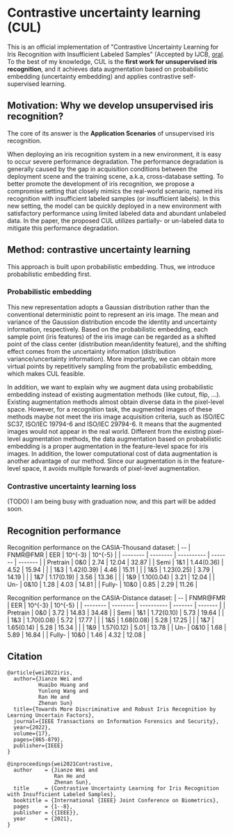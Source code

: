 # Contrastive uncertainty learning (CUL)

This is an official implementation of "Contrastive Uncertainty Learning for Iris Recognition with Insufficient Labeled Samples" (Accepted by IJCB, [oral](https://ieeexplore.ieee.org/abstract/document/9484388/).
To the best of my knowledge, CUL is the **first work for unsupervised iris recognition**, and it achieves data augmentation based on probabilistic embedding (uncertainty embedding) and applies contrastive self-supervised learning. 


## Motivation: Why we develop unsupervised iris recognition?
The core of its answer is the **Application Scenarios** of unsupervised iris recognition.

When deploying an iris recognition system in a new environment, it is easy to occur severe performance degradation. 
The performance degradation is generally caused by the gap in acquisition conditions between the deployment scene and the training scene, a.k.a, cross-database setting.
To better promote the development of iris recognition, we propose a compromise setting that closely mimics the real-world scenario, named iris recognition with insufficient labeled samples (or insufficient labels). 
In this new setting, the model can be quickly deployed in a new environment with satisfactory performance using limited labeled data and abundant unlabeled
data. In the paper, the proposed CUL utilizes partially- or un-labeled data to mitigate this performance degradation.

## Method: contrastive uncertainty learning
This approach is built upon probabilistic embedding.
Thus, we introduce probabilistic embedding first.
### Probabilistic embedding
This new representation adopts a Gaussian distribution rather than the conventional deterministic point to represent an iris image.
The mean and variance of the Gaussion distribution encode the identity and uncertainty information, respectively.
Based on the probabilistic embedding, each sample point (iris features) of the iris image can be regarded as a shifted point of the class center (distribution mean/identity feature), and the shifting effect comes from the uncertainty information (distribution variance/uncertainty information).
More importantly, we can obtain more virtual points by repetitively sampling from the probabilistic embedding, which makes CUL feasible.

In addition, we want to explain why we augment data using probabilistic embedding instead of existing augmentation methods (like cutout, flip, ...).
Existing augmentation methods almost obtain diverse data in the pixel-level space.
However, for a recognition task, the augmented images of these methods maybe not meet the iris image acquisition criteria, such as ISO/IEC SC37,
ISO/IEC 19794-6 and ISO/IEC 29794-6.
It means that the augmented images would not appear in the real world.
Different from the existing pixel-level augmentation methods, the data augmentation based on probabilistic embedding is a proper augmentation in the feature-level space for iris images.
In addition, the lower computational cost of data augmentation is another advantage of our method. Since our augmentation is in the feature-level space, it avoids multiple forwards of pixel-level augmentation.


### Contrastive uncertainty learning loss
(TODO) I am being busy with graduation now, and this part will be added soon.


## Recognition performance
Recognition performance on the CASIA-Thousand dataset:
| --       | FNMR@FMR | EER        | 10^{-3} | 10^{-5} |
| -------- | -------- | ---------- | ------- | ------- |
| Pretrain | 0&0      | 2.74       | 12.04   | 32.87   |
| Semi     | 1&1      | 1.44(0.36) | 4.52    | 15.94   |
|          | 1&3      | 1.42(0.39) | 4.46    | 15.11   |
|          | 1&5      | 1.23(0.25) | 3.79    | 14.19   |
|          | 1&7      | 1.17(0.19) | 3.56    | 13.36   |
|          | 1&9      | 1.10(0.04) | 3.21    | 12.04   |
| Un-      | 0&10     | 1.28       | 4.03    | 14.81   |
| Fully-    | 10&0     | 0.85       | 2.29    | 11.26   |


Recognition performance on the CASIA-Distance dataset:
| --       | FNMR@FMR | EER        | 10^{-3} | 10^{-5} |
| -------- | -------- | ---------- | ------- | ------- |
| Pretrain | 0&0      | 3.72       | 14.83   | 34.48   |
| Semi     | 1&1      | 1.72(0.10) | 5.73    | 19.64   |
|          | 1&3      | 1.70(0.08) | 5.72    | 17.77   |
|          | 1&5      | 1.68(0.08) | 5.28    | 17.25   |
|          | 1&7      | 1.65(0.14) | 5.28    | 15.34   |
|          | 1&9      | 1.57(0.12) | 5.01    | 13.78   |
| Un-      | 0&10     | 1.68       | 5.89    | 16.84   |
| Fully-    | 10&0     | 1.46       | 4.32    | 12.08   |

## Citation

```
@article{wei2022iris,
  author={Jianze Wei and 
          Huaibo Huang and
          Yunlong Wang and
          Ran He and 
          Zhenan Sun}
  title={Towards More Discriminative and Robust Iris Recognition by Learning Uncertain Factors}, 
  journal={IEEE Transactions on Information Forensics and Security}, 
  year={2022},
  volume={17},
  pages={865-879},
  publisher={IEEE}
}

```

```
@inproceedings{wei2021Contrastive,
  author    = {Jianze Wei and
               Ran He and
               Zhenan Sun},
  title     = {Contrastive Uncertainty Learning for Iris Recognition with Insufficient Labeled Samples},
  booktitle = {International {IEEE} Joint Conference on Biometrics},
  pages     = {1--8},
  publisher = {{IEEE}},
  year      = {2021},
}

